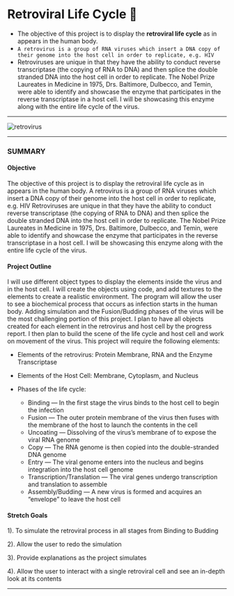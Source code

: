 # Retroviral Life Cycle :microscope:
* The objective of this project is to display the **retroviral life cycle** as in appears in the human body. 
* `A retrovirus is a group of RNA viruses which insert a DNA copy of their genome into the host cell in order to replicate, e.g. HIV` 
* Retroviruses are unique in that they have the ability to conduct reverse transcriptase (the copying of RNA to DNA) and then splice the double stranded DNA into the host cell in order to replicate. The Nobel Prize Laureates in Medicine in 1975, Drs. Baltimore, Dulbecco, and Temin, were able to identify and showcase the enzyme that participates in the reverse transcriptase in a host cell. I will be showcasing this enzyme along with the entire life cycle of the virus.
---
![retrovirus](https://cdn.britannica.com/82/126182-050-9BA3E5B1/retrovirus-infection-DNA-reverse-transcriptase-RNA-host.jpg)

---
### SUMMARY

#### Objective
The objective of this project is to display the retroviral life cycle as in appears in the human body. A retrovirus is a group of RNA viruses which insert a DNA copy of their genome into the host cell in order to replicate, e.g. HIV
Retroviruses are unique in that they have the ability to conduct reverse transcriptase (the copying of RNA to DNA) and then splice the double stranded DNA into the host cell in order to replicate. The Nobel Prize Laureates in Medicine in 1975, Drs. Baltimore, Dulbecco, and Temin, were able to identify and showcase the enzyme that participates in the reverse transcriptase in a host cell. I will be showcasing this enzyme along with the entire life cycle of the virus. 
#### Project Outline
I will use different object types to display the elements inside the virus and in the host cell. I will create the objects using code, and add textures to the elements to create a realistic environment. The program will allow the user to see a biochemical process that occurs as infection starts in the human body. Adding simulation and the Fusion/Budding phases of the virus will be the most challenging portion of this project. I plan to have all objects created for each element in the retrovirus and host cell by the progress report. I then plan to build the scene of the life cycle and host cell and work on movement of the virus. This project will require the following elements: 
* Elements of the retrovirus: Protein Membrane, RNA and the Enzyme Transcriptase 
* Elements of the Host Cell: Membrane, Cytoplasm, and Nucleus 

* Phases of the life cycle: 
  * Binding — In the first stage the virus binds to the host cell to begin the infection 
  * Fusion — The outer protein membrane of the virus then fuses with the membrane of the host to launch the contents in the cell
  * Uncoating — Dissolving of the virus’s membrane of to expose the viral RNA genome
  * Copy — The RNA genome is then copied into the double-stranded DNA genome 
  * Entry — The viral genome enters into the nucleus and begins integration into the host cell genome
  * Transcription/Translation — The viral genes undergo transcription and translation to assemble 
  * Assembly/Budding — A new virus is formed and acquires an “envelope” to leave the host cell

#### Stretch Goals
1). To simulate the retroviral process in all stages from Binding to Budding 

2). Allow the user to redo the simulation 

3). Provide explanations as the project simulates

4). Allow the user to interact with a single retroviral cell and see an in-depth look at its contents

---
